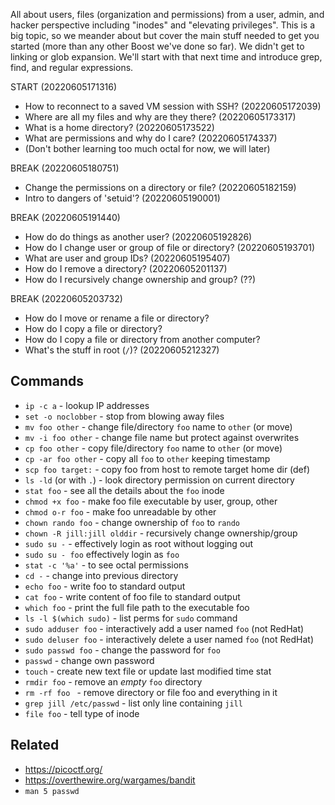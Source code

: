 All about users, files (organization and permissions) from a user,
admin, and hacker perspective including "inodes" and "elevating
privileges". This is a big topic, so we meander about but cover the main
stuff needed to get you started (more than any other Boost we've done so
far). We didn't get to linking or glob expansion. We'll start with that
next time and introduce grep, find, and regular expressions.

START (20220605171316)

* How to reconnect to a saved VM session with SSH? (20220605172039)
* Where are all my files and why are they there? (20220605173317)
* What is a home directory? (20220605173522)
* What are permissions and why do I care? (20220605174337)
* (Don't bother learning too much octal for now, we will later)

BREAK (20220605180751)

* Change the permissions on a directory or file? (20220605182159)
* Intro to dangers of 'setuid'? (20220605190001)

BREAK (20220605191440)

* How do do things as another user? (20220605192826)
* How do I change user or group of file or directory? (20220605193701)
* What are user and group IDs? (20220605195407)
* How do I remove a directory? (20220605201137)
* How do I recursively change ownership and group? (??)

BREAK (20220605203732)

* How do I move or rename a file or directory?
* How do I copy a file or directory?
* How do I copy a file or directory from another computer?
* What's the stuff in root (`/`)? (20220605212327) 

## Commands

* `ip -c a` - lookup IP addresses
* `set -o noclobber` - stop from blowing away files
* `mv foo other` - change file/directory `foo` name to `other` (or move)
* `mv -i foo other` - change file name but protect against overwrites
* `cp foo other` - copy file/directory `foo` name to `other` (or move)
* `cp -ar foo other` - copy all `foo` to `other` keeping timestamp
* `scp foo target:` - copy foo from host to remote target home dir (def)
* `ls -ld` (or with `.`) - look directory permission on current directory
* `stat foo` - see all the details about the `foo` inode
* `chmod +x foo` - make foo file executable by user, group, other
* `chmod o-r foo` - make foo unreadable by other
* `chown rando foo` - change ownership of `foo` to `rando`
* `chown -R jill:jill olddir` - recursively change ownership/group
* `sudo su -` - effectively login as root without logging out
* `sudo su - foo` effectively login as `foo`
* `stat -c '%a'` - to see octal permissions
* `cd -` - change into previous directory
* `echo foo` - write foo to standard output
* `cat foo` - write content of foo file to standard output
* `which foo` - print the full file path to the executable foo
* `ls -l $(which sudo)` - list perms for `sudo` command
* `sudo adduser foo` - interactively add a user named `foo` (not RedHat)
* `sudo deluser foo` - interactively delete a user named `foo` (not RedHat)
* `sudo passwd foo` - change the password for `foo`
* `passwd` - change own password
* `touch` - create new text file or update last modified time stat
* `rmdir foo` - remove an *empty* `foo` directory
* `rm -rf foo ` - remove directory or file foo and everything in it
* `grep jill /etc/passwd` - list only line containing `jill`
* `file foo` - tell type of inode

## Related

* https://picoctf.org/
* https://overthewire.org/wargames/bandit
* `man 5 passwd`

